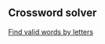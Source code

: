 ## Crossword solver
[Find valid words by letters](https://vizael.github.io/dictionary/?letters=troble) 
